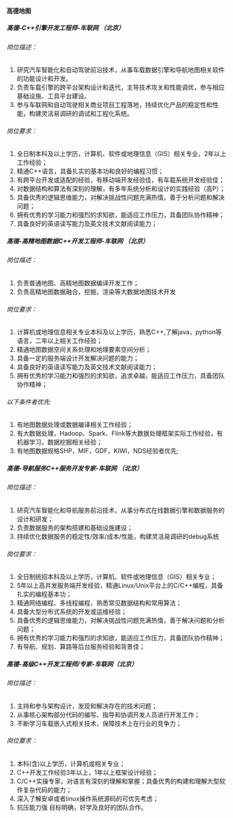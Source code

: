 
#### 高德地图

##### 高德-C++引擎开发工程师-车联网   （北京）

###### 岗位描述：

1. 研究汽车智能化和自动驾驶前沿技术，从事车载数据引擎和导航地图相关软件的功能设计和开发。
2. 负责车载引擎的跨平台架构设计和迭代，主导技术攻关和性能调优，参与相应基础设施、工具平台建设。
3. 参与车联网和自动驾驶相关商业项目工程落地，持续优化产品的稳定性和性能，构建灵活易调研的调试和工程化系统。

###### 岗位要求：
1. 全日制本科及以上学历，计算机、软件或地理信息（GIS）相关专业，2年以上工作经验；
2. 精通C++语言，具备扎实的基本功和良好的编程习惯；
3. 有跨平台开发或适配的经验，有移动端开发经验佳，有车载系统开发经验佳；
4. 对数据结构和算法有深刻的理解，有多年系统分析和设计的实践经验（高P）；
5. 具备优秀的逻辑思维能力，对解决挑战性问题充满热情，善于分析问题和解决问题；
6. 拥有优秀的学习能力和强烈的求知欲，能适应工作压力，具备团队协作精神；
7. 具备良好的英语读写能力及英文技术文献阅读能力；




##### 高德-高精地图数据C++开发工程师-车联网 （北京）


###### 岗位描述：
1. 负责普通地图、高精地图数据编译开发工作；
2. 负责高精地图数据融合，挖掘，渲染等大数据地图技术开发

###### 岗位要求：
1. 计算机或地理信息相关专业本科及以上学历，熟悉C++,了解java，python等语言，二年以上相关工作经验；
2. 精通地图数据空间关系处理和地理要素空间分析；
3. 具备一定的服务端设计开发解决问题的能力；
4. 具备良好的英语读写能力及英文技术文献阅读能力；
5. 拥有优秀的学习能力和强烈的求知欲，追求卓越，能适应工作压力，具备团队协作精神；
###### 以下条件者优先:
1. 有地图数据处理或数据编译相关工作经验；
2. 有大数据处理，Hadoop、Spark、Flink等大数据处理框架实际工作经验，有机器学习，数据挖掘相关经验；
3. 有地图数据规格SHP，MIF，GDF，KIWI，NDS经验者优先;



##### 高德-导航服务C++服务开发专家-车联网 （北京）

###### 岗位描述：
1. 研究汽车智能化和导航服务前沿技术，从事分布式在线数据引擎和数据服务的设计和研发；
2. 负责数据服务的架构搭建和基础设施建设；
3. 持续优化数据服务的稳定性/效率/成本/性能，构建灵活易调研的debug系统

###### 岗位要求：
1. 全日制统招本科及以上学历，计算机、软件或地理信息（GIS）相关专业；
2. 5年以上高并发服务端开发经验，精通Linux/Unix平台上的C/C++编程，具备扎实的编程基本功；
3. 精通网络编程、多线程编程，熟悉常见数据结构和常用算法；
4. 具备大型分布式系统的开发或运维经验；
5. 具备优秀的逻辑思维能力，对解决挑战性问题充满热情，善于解决问题和分析问题；
6. 拥有优秀的学习能力和强烈的求知欲，能适应工作压力，具备团队协作精神；
7. 有导航、规划、算路等后台服务经验和背景佳；

##### 高德-高级C++开发工程师/专家-车联网（北京）

###### 岗位描述：
1. 主持和参与架构设计，发现和解决存在的技术问题；
2. 从事核心架构部分代码的编写、指导和协调开发人员进行开发工作；
3. 不断学习车载嵌入式相关技术，保障技术上在行业的竞争力；

###### 岗位要求：
1. 本科(含)以上学历，计算机或相关专业；
2. C++开发工作经验3年以上，1年以上框架设计经验；
3. C/C++实操专家，对语言有深刻的理解和掌握；具备优秀的构建和理解大型软件复杂代码的能力；
4. 深入了解安卓或者linux操作系统源码的可优先考虑；
5. 抗压能力强 目标明确，好学及良好的团队合作。


